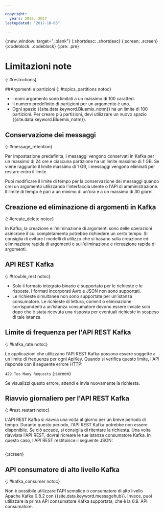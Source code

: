 ```yaml
---

copyright:
  years: 2015, 2017
lastupdated: "2017-10-05"

---
```


{:new_window: target="_blank"}
{:shortdesc: .shortdesc}
{:screen: .screen}
{:codeblock: .codeblock}
{:pre: .pre}


# Limitazioni note
{: #restrictions}


##Argomenti e partizioni
{: #topics_partitions notoc}

*  I nomi argomento sono limitati a un massimo di 100 caratteri.
*  Il numero predefinito di partizioni per un argomento è uno.
*  Ogni spazio {{site.data.keyword.Bluemix_notm}} ha un limite di 100 partizioni. Per creare
                    più partizioni, devi utilizzare un nuovo spazio {{site.data.keyword.Bluemix_notm}}.

## Conservazione dei messaggi
{: #message_retention}

Per impostazione predefinita, i messaggi vengono conservati in Kafka per un massimo di 24 ore e
ciascuna partizione ha un limite massimo di 1 GB. Se viene raggiunto il limite massimo di 1 GB, i messaggi vengono eliminati per restare entro il limite.

Puoi modificare il limite di tempo per la conservazione dei messaggi quando
crei un argomento utilizzando l'interfaccia utente o
l'API di amministrazione. Il limite di tempo è pari a un minimo di un'ora e
a un massimo di 30 giorni.

## Creazione ed eliminazione di argomenti in Kafka
{: #create_delete notoc}

In Kafka, la creazione e l'eliminazione di argomenti sono delle operazioni asincrone
il cui completamento potrebbe richiedere un certo tempo. Si consiglia di evitare
i modelli di utilizzo che si basano sulla creazione ed eliminazione rapida
di argomenti o sull'eliminazione e ricreazione rapida di argomenti.

## API REST Kafka
{: #trouble_rest notoc}

*  Solo il formato integrato binario è supportato per le richieste e le risposte. I formati incorporati Avro e JSON non sono supportati.
*  Le richieste simultanee non sono supportate per un'istanza consumatore.
   Le richieste di lettura, commit o
                    eliminazione corrispondenti a un'istanza consumatore devono essere inviate solo dopo
                    che è stata ricevuta una risposta per eventuali richieste in sospeso di tale istanza.

## Limite di frequenza per l'API REST Kafka
{: #kafka_rate notoc}

Le applicazioni che utilizzano l'API REST Kafka possono essere soggette a un limite di
frequenza per ogni ApiKey. Quando si verifica questo limite, l'API
risponde con il seguente errore HTTP:

<code>429 Too Many Requests</code>
{:screen}

Se visualizzi questo errore, attendi e invia nuovamente la richiesta.

## Riavvio giornaliero per l'API REST Kafka
{: #rest_restart notoc}

L'API REST Kafka si riavvia una volta al giorno per un breve periodo di
tempo. Durante questo periodo, l'API REST Kafka potrebbe non essere
disponibile. Se ciò accade, si consiglia di ritentare la
richiesta. Una volta riavviata l'API REST, dovrai ricreare
le tue istanze consumatore Kafka. In questo caso,
l'API REST restituisce il seguente JSON:

```'{"error_code":40403,"message":"Consumer instance not found."}'
```
{:screen}

## API consumatore di alto livello Kafka
{: #kafka_consumer notoc}

Non è possibile utilizzare l'API semplice o consumatore di alto livello Apache Kafka 0.8.2 con {{site.data.keyword.messagehub}}. Invece, puoi utilizzare la prima API consumatore Kafka supportata, che è la 0.9.
API consumatore.
